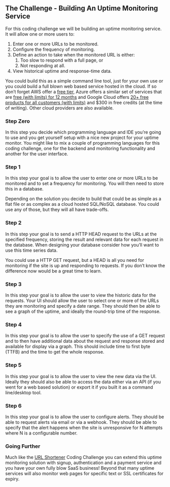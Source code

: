 ## The Challenge - Building An Uptime Monitoring Service

For this coding challenge we will be building an uptime monitoring service. It will allow one or more users to:

1. Enter one or more URLs to be monitored.
2. Configure the frequency of monitoring.
3. Define an action to take when the monitored URL is either:
    1. Too slow to respond with a full page, or
    2. Not responding at all.
4. View historical uptime and response-time data.

You could build this as a simple command line tool, just for your own use or you could build a full blown web based service hosted in the cloud. If so don’t forget AWS offer a [free tier](https://aws.amazon.com/free/), Azure offers a similar set of services that are [free (with limits) for 12 months](https://azure.microsoft.com/en-gb/free/) and Google Cloud offers [20+ free products for all customers (with limits)](https://cloud.google.com/free) and $300 in free credits (at the time of writing). Other cloud providers are also available.

### Step Zero

In this step you decide which programming language and IDE you’re going to use and you get yourself setup with a nice new project for your uptime monitor. You might like to mix a couple of programming languages for this coding challenge, one for the backend and monitoring functionality and another for the user interface.

### Step 1

In this step your goal is to allow the user to enter one or more URLs to be monitored and to set a frequency for monitoring. You will then need to store this in a database.

Depending on the solution you decide to build that could be as simple as a flat file or as complex as a cloud hosted SQL/NoSQL database. You could use any of those, but they will all have trade-offs.

### Step 2

In this step your goal is to send a HTTP HEAD request to the URLs at the specified frequency, storing the result and relevant data for each request in the database. When designing your database consider how you’ll want to use this time series data.

You could use a HTTP GET request, but a HEAD is all you need for monitoring if the site is up and responding to requests. If you don’t know the difference now would be a great time to learn.

### Step 3

In this step your goal is to allow the user to view the historic data for the requests. Your UI should allow the user to select one or more of the URLs they are monitoring and specify a date range. They should then be able to see a graph of the uptime, and ideally the round-trip time of the response.

### Step 4

In this step your goal is to allow the user to specify the use of a GET request and to then have additional data about the request and response stored and available for display via a graph. This should include time to first byte (TTFB) and the time to get the whole response.

### Step 5

In this step your goal is to allow the user to view the new data via the UI. Ideally they should also be able to access the data either via an API (if you went for a web based solution) or export it if you built it as a command line/desktop tool.

### Step 6

In this step your goal is to allow the user to configure alerts. They should be able to request alerts via email or via a webhook. They should be able to specify that the alert happens when the site is unresponsive for N attempts where N is a configurable number.

### Going Further

Much like the [URL Shortener](https://codingchallenges.fyi/challenges/challenge-url-shortener) Coding Challenge you can extend this uptime monitoring solution with signup, authentication and a payment service and you have your own fully blow SaaS business! Beyond that many uptime services will also monitor web pages for specific text or SSL certificates for expiry.